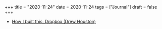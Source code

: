 +++
title = "2020-11-24"
date = 2020-11-24
tags = ["Journal"]
draft = false
+++

-   [How I built this: Dropbox (Drew Houston)](https://www.npr.org/2020/11/06/932199300/dropbox-drew-houston?t=1606217144717)